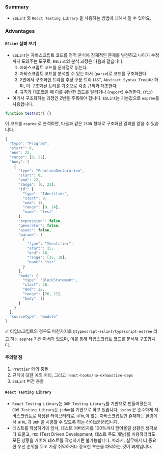 ### Summary
- `ESLint` 와 `React Testing Library` 을 사용하는 방법에 대해서 알 수 있어요.

### Advantages
#### `ESLint` 살펴 보기
- `ESLint`는 자바스크립트 코드를 정적 분석해 잠재적인 문제를 발견하고 나아가 수정까지 도와주는 도구로, `ESLint`의 분석 과정은 다음과 같습니다.
  1. 자바스크립트 코드를 문자열로 읽는다.
  2. 자바스크립트 코드를 분석할 수 있는 파서 (`parse`)로 코드를 구조화한다.
  3. 2번에서 구조화한 트리를 추상 구문 트리 (`AST`, `Abstract Syntax Tree`)라 하며, 이 구조화된 트리를 기준으로 각종 규칙과 대조한다.
  4. 규칙과 대조했을 때 이를 위반한 코드를 알리거나 (`report`) 수정한다. (`fix`)
- 여기서 구조화하는 과정인 2번을 주목해야 합니다. `ESLint`는 기본값으로 `espree`를 사용합니다.

```js
function test(str) {}
```

이 코드를 `espree` 로 분석하면, 다음과 같은 `JSON` 형태로 구조화된 결과를 얻을 수 있습니다.

```js
{
  "type": "Program",
  "start": 0,
  "end": 22,
  "range": [0, 22],
  "body": [
    {
      "type": "FunctionDeclaration",
      "start": 0,
      "end": 22,
      "range": [0, 22],
      "id": {
        "type": "Identifier",
        "start": 9,
        "end": 14,
        "range": [9, 14],
        "name": "test"
      },
      "expression": false,
      "generator": false,
      "async": false,
      "params": [
        {
          "type": "Identifier",
          "start": 15,
          "end": 18,
          "range": [15, 18],
          "name": "str"
        }
      ],
      "body": {
        "type": "BlockStatement",
        "start": 20,
        "end": 22,
        "range": [20, 22],
        "body": []
      }
    }
  ],
  "sourceType": "module"
}
```

☄️ 타입스크립트의 경우도 마찬가지로 `@typescript-eslint/typescript-estree` 라고 하는 `espree` 기반 파서가 있으며, 이를 통해 타입스크립트 코드를 분석해 구조합니다.

#### 주의할 점
1. `Prettier` 와의 충돌
2. 규칙에 대한 예외 처리, 그리고 `react-hooks/no-exhaustive-deps`
3. `ESLint` 버전 충돌

#### `React Testing Library`
- `React Testing Library`는 `DOM Testing Library`를 기반으로 만들어졌는데, `DOM Testing Library`는 `jsdom`을 기반으로 하고 있습니다. `jsdom` 은 순수하게 자바스크립트로 작성된 라이브러리로, `HTML`이 없는 자바스크립트만 존재하는 환경에서 `HTML` 과 `DOM` 을 사용할 수 있도록 하는 라이브러리입니다.
- 테스트를 작성하기에 앞서, 테스트 커버리지를 100%까지 끌어올릴 상황은 생각보다 드물고, `TDD` (Test Driven Development; 테스트 주도 개발)를 차용하더라도 모든 상황을 커버해 테스트를 작성하기란 불가능합니다. 따라서, 실무에서 더 중요한 우선 순위를 두고 가장 취약하거나 중요한 부분을 파악하는 것이 과제입니다.
